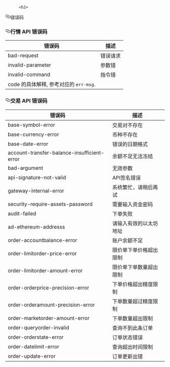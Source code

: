 
          <h2>
<a id="user-content-错误码" class="anchor" href="#%E9%94%99%E8%AF%AF%E7%A0%81" aria-hidden="true"><svg class="octicon octicon-link" viewBox="0 0 16 16" version="1.1" width="16" height="16" aria-hidden="true"><path fill-rule="evenodd" d="M4 9h1v1H4c-1.5 0-3-1.69-3-3.5S2.55 3 4 3h4c1.45 0 3 1.69 3 3.5 0 1.41-.91 2.72-2 3.25V8.59c.58-.45 1-1.27 1-2.09C10 5.22 8.98 4 8 4H4c-.98 0-2 1.22-2 2.5S3 9 4 9zm9-3h-1v1h1c1 0 2 1.22 2 2.5S13.98 12 13 12H9c-.98 0-2-1.22-2-2.5 0-.83.42-1.64 1-2.09V6.25c-1.09.53-2 1.84-2 3.25C6 11.31 7.55 13 9 13h4c1.45 0 3-1.69 3-3.5S14.5 6 13 6z"></path></svg></a>错误码</h2>
<h3>
<a id="user-content-行情-api-错误码" class="anchor" href="#%E8%A1%8C%E6%83%85-api-%E9%94%99%E8%AF%AF%E7%A0%81" aria-hidden="true"><svg class="octicon octicon-link" viewBox="0 0 16 16" version="1.1" width="16" height="16" aria-hidden="true"><path fill-rule="evenodd" d="M4 9h1v1H4c-1.5 0-3-1.69-3-3.5S2.55 3 4 3h4c1.45 0 3 1.69 3 3.5 0 1.41-.91 2.72-2 3.25V8.59c.58-.45 1-1.27 1-2.09C10 5.22 8.98 4 8 4H4c-.98 0-2 1.22-2 2.5S3 9 4 9zm9-3h-1v1h1c1 0 2 1.22 2 2.5S13.98 12 13 12H9c-.98 0-2-1.22-2-2.5 0-.83.42-1.64 1-2.09V6.25c-1.09.53-2 1.84-2 3.25C6 11.31 7.55 13 9 13h4c1.45 0 3-1.69 3-3.5S14.5 6 13 6z"></path></svg></a>行情 API 错误码</h3>
<table>
<thead>
<tr>
<th>错误码</th>
<th>描述</th>
</tr>
</thead>
<tbody>
<tr>
<td>bad-request</td>
<td>错误请求</td>
</tr>
<tr>
<td>invalid-parameter</td>
<td>参数错</td>
</tr>
<tr>
<td>invalid-command</td>
<td>指令错</td>
</tr>
<tr>
<td>code 的具体解释, 参考对应的 <code>err-msg</code>.</td>
<td></td>
</tr>
</tbody>
</table>
<h3>
<a id="user-content-交易-api-错误码" class="anchor" href="#%E4%BA%A4%E6%98%93-api-%E9%94%99%E8%AF%AF%E7%A0%81" aria-hidden="true"><svg class="octicon octicon-link" viewBox="0 0 16 16" version="1.1" width="16" height="16" aria-hidden="true"><path fill-rule="evenodd" d="M4 9h1v1H4c-1.5 0-3-1.69-3-3.5S2.55 3 4 3h4c1.45 0 3 1.69 3 3.5 0 1.41-.91 2.72-2 3.25V8.59c.58-.45 1-1.27 1-2.09C10 5.22 8.98 4 8 4H4c-.98 0-2 1.22-2 2.5S3 9 4 9zm9-3h-1v1h1c1 0 2 1.22 2 2.5S13.98 12 13 12H9c-.98 0-2-1.22-2-2.5 0-.83.42-1.64 1-2.09V6.25c-1.09.53-2 1.84-2 3.25C6 11.31 7.55 13 9 13h4c1.45 0 3-1.69 3-3.5S14.5 6 13 6z"></path></svg></a>交易 API 错误码</h3>
<table>
<thead>
<tr>
<th>错误码</th>
<th>描述</th>
</tr>
</thead>
<tbody>
<tr>
<td>base-symbol-error</td>
<td>交易对不存在</td>
</tr>
<tr>
<td>base-currency-error</td>
<td>币种不存在</td>
</tr>
<tr>
<td>base-date-error</td>
<td>错误的日期格式</td>
</tr>
<tr>
<td>account-transfer-balance-insufficient-error</td>
<td>余额不足无法冻结</td>
</tr>
<tr>
<td>bad-argument</td>
<td>无效参数</td>
</tr>
<tr>
<td>api-signature-not-valid</td>
<td>API签名错误</td>
</tr>
<tr>
<td>gateway-internal-error</td>
<td>系统繁忙，请稍后再试</td>
</tr>
<tr>
<td>security-require-assets-password</td>
<td>需要输入资金密码</td>
</tr>
<tr>
<td>audit-failed</td>
<td>下单失败</td>
</tr>
<tr>
<td>ad-ethereum-addresss</td>
<td>请输入有效的以太坊地址</td>
</tr>
<tr>
<td>order-accountbalance-error</td>
<td>账户余额不足</td>
</tr>
<tr>
<td>order-limitorder-price-error</td>
<td>限价单下单价格超出限制</td>
</tr>
<tr>
<td>order-limitorder-amount-error</td>
<td>限价单下单数量超出限制</td>
</tr>
<tr>
<td>order-orderprice-precision-error</td>
<td>下单价格超出精度限制</td>
</tr>
<tr>
<td>order-orderamount-precision-error</td>
<td>下单数量超过精度限制</td>
</tr>
<tr>
<td>order-marketorder-amount-error</td>
<td>下单数量超出限制</td>
</tr>
<tr>
<td>order-queryorder-invalid</td>
<td>查询不到此条订单</td>
</tr>
<tr>
<td>order-orderstate-error</td>
<td>订单状态错误</td>
</tr>
<tr>
<td>order-datelimit-error</td>
<td>查询超出时间限制</td>
</tr>
<tr>
<td>order-update-error</td>
<td>订单更新出错</td>
</tr>
</tbody>
</table>

        